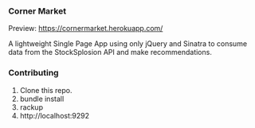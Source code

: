 ### Corner Market

Preview: https://cornermarket.herokuapp.com/

A lightweight Single Page App using only jQuery and Sinatra to consume data from
the StockSplosion API and make recommendations.

### Contributing

1. Clone this repo.
2. bundle install
3. rackup
4. http://localhost:9292
